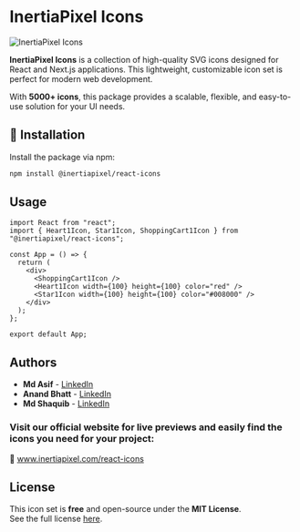 # InertiaPixel Icons

![InertiaPixel Icons](https://www.inertiapixel.com/images/logo-min.svg)


**InertiaPixel Icons** is a collection of high-quality SVG icons designed for React and Next.js applications. This lightweight, customizable icon set is perfect for modern web development.

With **5000+ icons**, this package provides a scalable, flexible, and easy-to-use solution for your UI needs.


## 🚀 Installation

Install the package via npm:

```sh
npm install @inertiapixel/react-icons
```

## Usage

```tsx
import React from "react";
import { Heart1Icon, Star1Icon, ShoppingCart1Icon } from "@inertiapixel/react-icons";

const App = () => {
  return (
    <div>
      <ShoppingCart1Icon />
      <Heart1Icon width={100} height={100} color="red" />
      <Star1Icon width={100} height={100} color="#008000" />
    </div>
  );
};

export default App;
```

## Authors

- **Md Asif** - [LinkedIn](https://www.linkedin.com/in/md-asif-ba446aa3/)
- **Anand Bhatt** - [LinkedIn](https://www.linkedin.com/in/anandbhatt1983/)
- **Md Shaquib** - [LinkedIn](https://www.linkedin.com/in/md-saquib-32604a232/)

### Visit our official website for live previews and easily find the icons you need for your project:
🔗 www.inertiapixel.com/react-icons

## License

This icon set is **free** and open-source under the **MIT License**.  
See the full license [here](https://github.com/inertiapixel/icons/blob/master/LICENSE).